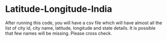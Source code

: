 # Latitude-Longitude-India
After running this code, you will have a csv file which will have almost all the list of city id, city name, latitude, longitude and state details. It is possible that few names will be missing. Please cross check.
